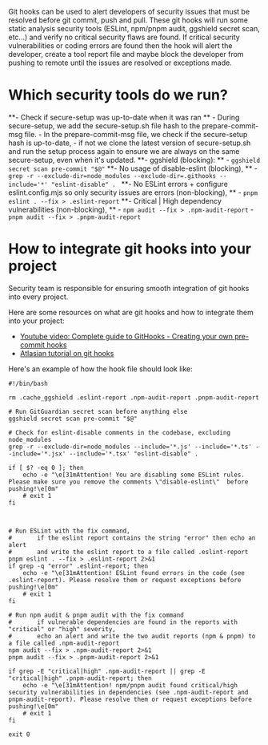 Git hooks can be used to alert developers of security issues that must be resolved before git commit, push and pull. These git hooks will run some static analysis security tools (ESLint, npm/pnpm audit, ggshield secret scan, etc...) and verify no critical security flaws are found. If critical security vulnerabilities or coding errors are found then the hook will alert the developer, create a tool report file and maybe block the developer from pushing to remote until the issues are resolved or exceptions made.

# Which security tools do we run?
**- Check if secure-setup was up-to-date when it was ran **
    - During secure-setup, we add the secure-setup.sh file hash to the prepare-commit-msg file.
    - In the prepare-commit-msg file, we check if the secure-setup hash is up-to-date, 
        - if not we clone the latest version of secure-setup.sh and run the setup process again to ensure we are always on the same secure-setup, even when it's updated.
**- ggshield (blocking):
**    -   ```ggshield secret scan pre-commit "$@"```
**- No usage of disable-eslint (blocking),
**    -   ```grep -r --exclude-dir=node_modules --exclude-dir=.githooks --include='*' "eslint-disable" . ```
**- No ESLint errors + configure eslint.config.mjs so only security issues are errors (non-blocking),
**    -   ```pnpm eslint . --fix > .eslint-report```
**- Critical | High dependency vulnerabilities (non-blocking),
**    -   ```npm audit --fix > .npm-audit-report```
    -   ```pnpm audit --fix > .pnpm-audit-report```

      

# How to integrate git hooks into your project
Security team is responsible for ensuring smooth integration of git hooks into every project.

Here are some resources on what are git hooks and how to integrate them into your project:
- [Youtube video: Complete guide to GitHooks - Creating your own pre-commit hooks
](https://www.youtube.com/watch?v=ObksvAZyWdo)
- [Atlasian tutorial on git hooks](https://www.atlassian.com/git/tutorials/git-hooks)

Here's an example of how the hook file should look like:

```
#!/bin/bash

rm .cache_ggshield .eslint-report .npm-audit-report .pnpm-audit-report

# Run GitGuardian secret scan before anything else
ggshield secret scan pre-commit "$@"

# Check for eslint-disable comments in the codebase, excluding node_modules
grep -r --exclude-dir=node_modules --include='*.js' --include='*.ts' --include='*.jsx' --include='*.tsx' "eslint-disable" .

if [ $? -eq 0 ]; then
    echo -e "\e[31mAttention! You are disabling some ESLint rules. Please make sure you remove the comments \"disable-eslint\"  before pushing!\e[0m"
    # exit 1
fi



# Run ESLint with the fix command, 
#       if the eslint report contains the string "error" then echo an alert 
#       and write the eslint report to a file called .eslint-report
pnpm eslint . --fix > .eslint-report 2>&1
if grep -q "error" .eslint-report; then
    echo -e "\e[31mAttention! ESLint found errors in the code (see .eslint-report). Please resolve them or request exceptions before pushing!\e[0m"
    # exit 1
fi

# Run npm audit & pnpm audit with the fix command
#       if vulnerable dependencies are found in the reports with "critical" or "high" severity,
#       echo an alert and write the two audit reports (npm & pnpm) to a file called .npm-audit-report
npm audit --fix > .npm-audit-report 2>&1
pnpm audit --fix > .pnpm-audit-report 2>&1

if grep -E "critical|high" .npm-audit-report || grep -E "critical|high" .pnpm-audit-report; then
    echo -e "\e[31mAttention! npm/pnpm audit found critical/high security vulnerabilities in dependencies (see .npm-audit-report and pnpm-audit-report). Please resolve them or request exceptions before pushing!\e[0m"
    # exit 1
fi

exit 0
```

